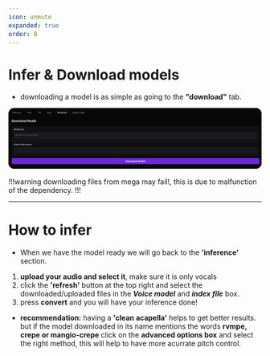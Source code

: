 ```yaml
---
icon: unmute
expanded: true
order: B
---
```


# Infer & Download models

- downloading a model is as simple as going to the **"download"** tab.

![**Manual loading alternative:** unzip the downloaded .zip file and **drag the two files into the corresponding box below.**](/assets/download_models.png)

!!!warning
downloading files from mega may fail!, this is due to malfunction of the dependency.
!!!

---

# How to infer

- When we have the model ready we will go back to the **'inference'** section.

1. **upload your audio and select it**, make sure it is only vocals
2. click the **'refresh'** button at the top right and select the downloaded/uploaded files in the **_Voice model_** and **_index file_** box.
3. press **convert** and you will have your inference done!

- **recommendation:** having a **'clean acapella'** helps to get better results. but if the model downloaded in its name mentions the words **rvmpe, crepe or mangio-crepe** click on the **advanced options box** and select the right method, this will help to have more acurrate pitch control.

